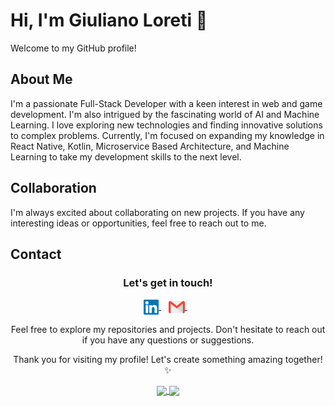 # Hi, I'm Giuliano Loreti 👋

Welcome to my GitHub profile!

## About Me
I'm a passionate Full-Stack Developer with a keen interest in web and game development. I'm also intrigued by the fascinating world of AI and Machine Learning. I love exploring new technologies and finding innovative solutions to complex problems. Currently, I'm focused on expanding my knowledge in React Native, Kotlin, Microservice Based Architecture, and Machine Learning to take my development skills to the next level.

## Collaboration
I'm always excited about collaborating on new projects. If you have any interesting ideas or opportunities, feel free to reach out to me.

## Contact
<div align="center">
  <h3><b>Let's get in touch! </b></h3>
  </div>
<p align="center">
<a href="https://www.linkedin.com/in/giulianoloreti/" target="_blank">
  <img align="center" alt="Giuliano Loreti | Linkedin" width="24px" src="https://github.com/SatYu26/SatYu26/blob/master/Assets/Linkedin.svg" />
</a> &nbsp;&nbsp;
<a href="mailto:giulianobloreti@gmail.com" >
  <img align="center" alt="Giuliano Loreti | Gmail" width="26px" src="https://github.com/SatYu26/SatYu26/blob/master/Assets/Gmail.svg" />
</a> &nbsp;&nbsp;

<div align="center">     
<p>
Feel free to explore my repositories and projects. Don't hesitate to reach out if you have any questions or suggestions.
      
Thank you for visiting my profile! Let's create something amazing together! ✨
</p>
</div>

<div align="center">
<a href="https://github.com/InsideRaptor/github-readme-stats">
  <img height=200 align="center" src="https://github-readme-stats.vercel.app/api?username=InsideRaptor&theme=transparent" />
</a>
<a href="https://github.com/InsideRaptor/convoychat">
  <img height=200 align="center" src="https://github-readme-stats.vercel.app/api/top-langs?username=InsideRaptor&theme=transparent&layout=compact&langs_count=8&card_width=320" />
</a>
</div>

